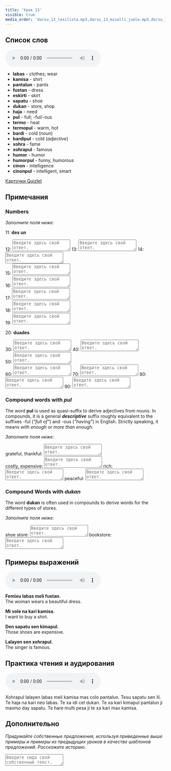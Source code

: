 ```yaml
---
title: 'Урок 13'
visible: true
media_order: 'darsu_13_lexilista.mp3,darsu_13_misalli_jumle.mp3,darsu_13_doxoli_abyasa.mp3'
---
```


## Список слов

<audio controls>
 <source src="/darsu/13/darsu_13_lexilista.mp3" type="audio/mp3" />
 <p>Ваше устройство не поддерживает HTML5 аудио.</p>
</audio>

* **labas** - clothes; wear
* **kamisa** - shirt
* **pantalun** - pants
* **fustan** - dress
* **eskirti** - skirt
* **sapatu** - shoe
* **dukan** - store, shop
* **haja** - need
* **pul** - full; -ful/-ous
* **termo** - heat
 * **termopul** - warm, hot
* **bardi** - cold (_noun_)
 * **bardipul** - cold (_adjective_)
* **xohra** - fame
 * **xohrapul** - famous
* **humor** - humor
 * **humorpul** - funny, humorous
* **cinon** - intelligence
 * **cinonpul** - intelligent, smart

[Карточки Quizlet](https://quizlet.com/652354870/globasa-101-lesson-13-flash-cards/)

## Примечания
### Numbers

_Заполните поля ниже:_

11: **des un**  

12: <textarea width="100%" spellcheck="false" placeholder="Введите здесь свой ответ."></textarea> 
13: <textarea width="100%" spellcheck="false" placeholder="Введите здесь свой ответ."></textarea>
14: <textarea width="100%" spellcheck="false" placeholder="Введите здесь свой ответ."></textarea>   
15: <textarea width="100%" spellcheck="false" placeholder="Введите здесь свой ответ."></textarea>   
16: <textarea width="100%" spellcheck="false" placeholder="Введите здесь свой ответ."></textarea>   
17: <textarea width="100%" spellcheck="false" placeholder="Введите здесь свой ответ."></textarea>   
18: <textarea width="100%" spellcheck="false" placeholder="Введите здесь свой ответ."></textarea>    
19: <textarea width="100%" spellcheck="false" placeholder="Введите здесь свой ответ."></textarea>

20: **duades**  

30: <textarea width="100%" spellcheck="false" placeholder="Введите здесь свой ответ."></textarea>
40: <textarea width="100%" spellcheck="false" placeholder="Введите здесь свой ответ."></textarea>  
50: <textarea width="100%" spellcheck="false" placeholder="Введите здесь свой ответ."></textarea>  
60: <textarea width="100%" spellcheck="false" placeholder="Введите здесь свой ответ."></textarea>
70: <textarea width="100%" spellcheck="false" placeholder="Введите здесь свой ответ."></textarea>
80: <textarea width="100%" spellcheck="false" placeholder="Введите здесь свой ответ."></textarea>
90: <textarea width="100%" spellcheck="false" placeholder="Введите здесь свой ответ."></textarea>   

### Compound words with _pul_

The word **pul** is used as quasi-suffix to derive adjectives from nouns. In compounds, it is a general **_descriptive_** suffix roughly equivalent to the suffixes -ful (_"full of"_) and -ous (_"having"_) in English. Strictly speaking, it means _with enough or more than enough_.

_Заполните поля ниже:_

grateful, thankful: <textarea width="100%" spellcheck="false" placeholder="Введите здесь свой ответ."></textarea>  
costly, expensive: <textarea width="100%" spellcheck="false" placeholder="Введите здесь свой ответ."></textarea> 
rich: <textarea width="100%" spellcheck="false" placeholder="Введите здесь свой ответ."></textarea>
peaceful: <textarea width="100%" spellcheck="false" placeholder="Введите здесь свой ответ."></textarea>

### Compound Words with _dukan_

The word **dukan** is often used in compounds to derive words for the different types of stores. 
 
_Заполните поля ниже:_

shoe store: <textarea width="100%" spellcheck="false" placeholder="Введите здесь свой ответ."></textarea>
bookstore: <textarea width="100%" spellcheck="false" placeholder="Введите здесь свой ответ."></textarea>

## Примеры выражений

<audio controls>
 <source src="/darsu/13/darsu_13_misalli_jumle.mp3" type="audio/mp3" />
 <p>Ваше устройство не поддерживает HTML5 аудио.</p>
</audio>

**Femixu labas meli fustan.**  
The woman wears a beautiful dress.

**Mi vole na kari kamisa.**  
I want to buy a shirt.

**Den sapatu sen kimapul.**  
Those shoes are expensive.

**Lalayen sen xohrapul.**  
The singer is famous.

## Практика чтения и аудирования

<audio controls>
 <source src="/darsu/13/darsu_13_doxoli_abyasa.mp3" type="audio/mp3" />
 <p>Ваше устройство не поддерживает HTML5 аудио.</p>
</audio>

Xohrapul lalayen labas meli kamisa mas colo pantalun. Tesu sapatu sen lil. Te haja na kari neo labas. Te xa idi cel dukan. Te xa kari kimapul pantalun ji maxmo day sapatu. Te hare multi pesa ji te xa kari max kamisa. 

## Дополнительно

_Придумайте собственные предложения, используя приведенные выше примеры и примеры из предыдущих уроков в качестве шаблонов предложений. Расскажите историю._

<textarea width="100%" spellcheck="false" placeholder="Введите сюда свой собственный текст."></textarea>
